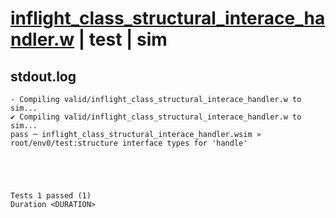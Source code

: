 # [inflight_class_structural_interace_handler.w](../../../../examples/tests/valid/inflight_class_structural_interace_handler.w) | test | sim

## stdout.log
```log
- Compiling valid/inflight_class_structural_interace_handler.w to sim...
✔ Compiling valid/inflight_class_structural_interace_handler.w to sim...
pass ─ inflight_class_structural_interace_handler.wsim » root/env0/test:structure interface types for 'handle'
 




Tests 1 passed (1) 
Duration <DURATION>

```

